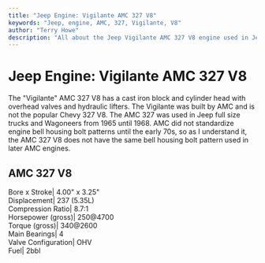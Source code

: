```yaml
---
title: "Jeep Engine: Vigilante AMC 327 V8"
keywords: "Jeep, engine, AMC, 327, Vigilante, V8"
author: "Terry Howe"
description: "All about the Jeep Vigilante AMC 327 V8 engine used in Jeep vehicles in the mid 60s."
---
```

# Jeep Engine: Vigilante AMC 327 V8

The "Vigilante" AMC 327 V8 has a cast iron block and cylinder head with overhead valves and hydraulic lifters. The Vigilante was built by AMC and is not the popular Chevy 327 V8. The AMC 327 was used in Jeep full size trucks and Wagoneers from 1965 until 1968. AMC did not standardize engine bell housing bolt patterns until the early 70s, so as I understand it, the AMC 327 V8 does not have the same bell housing bolt pattern used in later AMC engines.

AMC 327 V8  
---  
Bore x Stroke| 4.00" x 3.25"  
Displacement| 237 (5.35L)  
Compression Ratio| 8.7:1  
Horsepower (gross)| 250@4700  
Torque (gross)| 340@2600  
Main Bearings| 4  
Valve Configuration| OHV  
Fuel| 2bbl